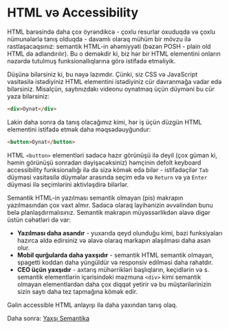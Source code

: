 # HTML və Accessibility

HTML barəsində daha çox öyrəndikcə - çoxlu resurlar oxuduqda və çoxlu nümunələrlə tanış olduqda - davamlı olaraq mühüm bir mövzu ilə rastlaşacaqsınız: semantik HTML-in əhəmiyyəti (bəzən POSH - plain old HTML də adlandırılır). Bu o deməkdir ki, biz hər bir HTML elementini onların nəzərdə tutulmuş funksionallıqlarına görə istifadə etməliyik.

Düşünə bilərsiniz ki, bu nəyə lazımdır. Çünki, siz CSS və JavaScript vasitəsilə istədiyiniz HTML elementini istədiyiniz cür davranmağa vadar edə bilərsiniz. Misalçün, saytınızdakı videonu oynatmaq üçün düyməni bu cür yaza bilərsiniz:

```html
<div>Oynat</div>
```

Lakin daha sonra da tanış olacağımız kimi, hər iş üçün düzgün HTML elementini istifadə etmək daha məqsədəuyğundur:

```html
<button>Oynat</button>
```

HTML `<button>` elementləri sadəcə hazır görünüşü ilə deyil (çox güman ki, həmin görünüşü sonradan dəyişəcəksiniz) həmçinin defolt keyboard accessibility funksionallığı ilə də sizə kömək edə bilər - istifadəçilər `Tab` düyməsi vasitəsilə düymələr arasında seçim edə və `Return` və ya `Enter` düyməsi ilə seçimlərini aktivləşdirə bilərlər.

Semantik HTML-in yazılması semantik olmayan (pis) makrapın yazılmasından çox vaxt almır. Sadəcə olaraq layihənizin əvvəlindən bunu belə planlaşdırmalısınız. Semantik makrapın müyəssərlikdən əlavə digər üstün cəhətləri də var:

- **Yazılması daha asandır** - yuxarıda qeyd olunduğu kimi, bəzi funksiyaları hazırca əldə edirsiniz və əlavə olaraq markapın alaşılması daha asan olur.
- **Mobil qurğularda daha yaxşıdır** - semantik HTML semantik olmayan, spagetti koddan daha yüngüldür və responsiv edilməsi daha rahatdır.
- **CEO üçün yaxşıdır** - axtarış mühərrikləri başlıqların, keçidlərin və s. semantik elementlərin içərisindəki məzmuna `<div>` kimi semantik olmayan elementlərdən daha çox diqqət yetirir və bu müştərilərinizin sizin saytı daha tez tapmağına kömək edir.

Gəlin accessible HTML anlayışı ilə daha yaxından tanış olaq.

Daha sonra: [Yaxşı Semantika](html-ve-muyesserlik/yaxshi-semantika.md)
